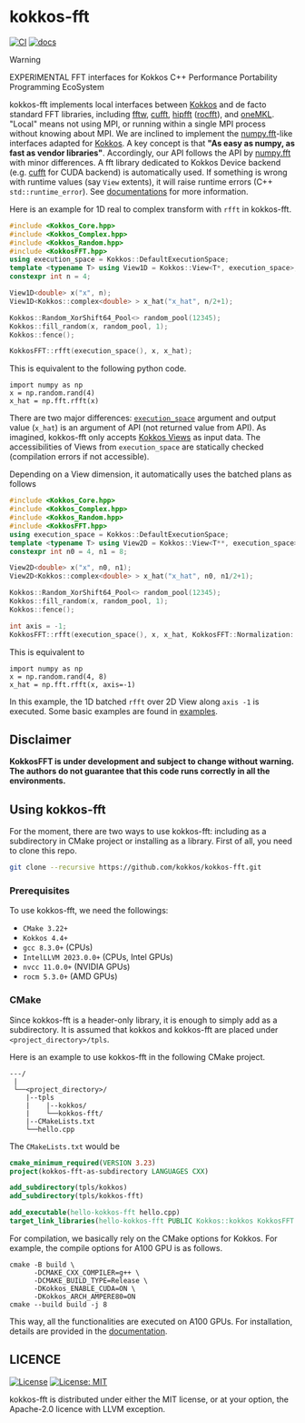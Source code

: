 <!--
SPDX-FileCopyrightText: (C) The kokkos-fft development team, see COPYRIGHT.md file

SPDX-License-Identifier: MIT OR Apache-2.0 WITH LLVM-exception
-->

# kokkos-fft

[![CI](https://github.com/kokkos/kokkos-fft/actions/workflows/build_test.yaml/badge.svg)](https://github.com/kokkos/kokkos-fft/actions)
[![docs](https://readthedocs.org/projects/kokkosfft/badge/?version=latest)](https://kokkosfft.readthedocs.io/en/latest/?badge=latest)

> [!WARNING]
> EXPERIMENTAL FFT interfaces for Kokkos C++ Performance Portability Programming EcoSystem

kokkos-fft implements local interfaces between [Kokkos](https://github.com/kokkos/kokkos) and de facto standard FFT libraries, including [fftw](http://www.fftw.org), [cufft](https://developer.nvidia.com/cufft), [hipfft](https://github.com/ROCm/hipFFT) ([rocfft](https://github.com/ROCm/rocFFT)), and [oneMKL](https://spec.oneapi.io/versions/latest/elements/oneMKL/source/index.html). "Local" means not using MPI, or running within a single MPI process without knowing about MPI. We are inclined to implement the [numpy.fft](https://numpy.org/doc/stable/reference/routines.fft.html)-like interfaces adapted for [Kokkos](https://github.com/kokkos/kokkos).
A key concept is that **"As easy as numpy, as fast as vendor libraries"**. Accordingly, our API follows the API by [numpy.fft](https://numpy.org/doc/stable/reference/routines.fft.html) with minor differences. A fft library dedicated to Kokkos Device backend (e.g. [cufft](https://developer.nvidia.com/cufft) for CUDA backend) is automatically used. If something is wrong with runtime values (say `View` extents), it will raise runtime errors (C++ `std::runtime_error`). See [documentations](https://kokkosfft.readthedocs.io/) for more information.

Here is an example for 1D real to complex transform with `rfft` in kokkos-fft.
```C++
#include <Kokkos_Core.hpp>
#include <Kokkos_Complex.hpp>
#include <Kokkos_Random.hpp>
#include <KokkosFFT.hpp>
using execution_space = Kokkos::DefaultExecutionSpace;
template <typename T> using View1D = Kokkos::View<T*, execution_space>;
constexpr int n = 4;

View1D<double> x("x", n);
View1D<Kokkos::complex<double> > x_hat("x_hat", n/2+1);

Kokkos::Random_XorShift64_Pool<> random_pool(12345);
Kokkos::fill_random(x, random_pool, 1);
Kokkos::fence();

KokkosFFT::rfft(execution_space(), x, x_hat);
```

This is equivalent to the following python code.

```python3
import numpy as np
x = np.random.rand(4)
x_hat = np.fft.rfft(x)
```

There are two major differences: [`execution_space`](https://kokkos.org/kokkos-core-wiki/API/core/execution_spaces.html) argument and output value (`x_hat`) is an argument of API (not returned value from API). As imagined, kokkos-fft only accepts [Kokkos Views](https://kokkos.org/kokkos-core-wiki/API/core/View.html) as input data. The accessibilities of Views from `execution_space` are statically checked (compilation errors if not accessible).

Depending on a View dimension, it automatically uses the batched plans as follows
```C++
#include <Kokkos_Core.hpp>
#include <Kokkos_Complex.hpp>
#include <Kokkos_Random.hpp>
#include <KokkosFFT.hpp>
using execution_space = Kokkos::DefaultExecutionSpace;
template <typename T> using View2D = Kokkos::View<T**, execution_space>;
constexpr int n0 = 4, n1 = 8;

View2D<double> x("x", n0, n1);
View2D<Kokkos::complex<double> > x_hat("x_hat", n0, n1/2+1);

Kokkos::Random_XorShift64_Pool<> random_pool(12345);
Kokkos::fill_random(x, random_pool, 1);
Kokkos::fence();

int axis = -1;
KokkosFFT::rfft(execution_space(), x, x_hat, KokkosFFT::Normalization::backward, axis); // FFT along -1 axis and batched along 0th axis
```

This is equivalent to

```python3
import numpy as np
x = np.random.rand(4, 8)
x_hat = np.fft.rfft(x, axis=-1)
```

In this example, the 1D batched `rfft` over 2D View along `axis -1` is executed. Some basic examples are found in [examples](examples).

## Disclaimer
**KokkosFFT is under development and subject to change without warning. The authors do not guarantee that this code runs correctly in all the environments.**

## Using kokkos-fft
For the moment, there are two ways to use kokkos-fft: including as a subdirectory in CMake project or installing as a library. First of all, you need to clone this repo.
```bash
git clone --recursive https://github.com/kokkos/kokkos-fft.git
```

### Prerequisites
To use kokkos-fft, we need the followings:
* `CMake 3.22+`
* `Kokkos 4.4+`
* `gcc 8.3.0+` (CPUs)
* `IntelLLVM 2023.0.0+` (CPUs, Intel GPUs)
* `nvcc 11.0.0+` (NVIDIA GPUs)
* `rocm 5.3.0+` (AMD GPUs)

### CMake
Since kokkos-fft is a header-only library, it is enough to simply add as a subdirectory. It is assumed that kokkos and kokkos-fft are placed under `<project_directory>/tpls`.

Here is an example to use kokkos-fft in the following CMake project.
```
---/
 |
 └──<project_directory>/
    |--tpls
    |    |--kokkos/
    |    └──kokkos-fft/
    |--CMakeLists.txt
    └──hello.cpp
```

The `CMakeLists.txt` would be
```CMake
cmake_minimum_required(VERSION 3.23)
project(kokkos-fft-as-subdirectory LANGUAGES CXX)

add_subdirectory(tpls/kokkos)
add_subdirectory(tpls/kokkos-fft)

add_executable(hello-kokkos-fft hello.cpp)
target_link_libraries(hello-kokkos-fft PUBLIC Kokkos::kokkos KokkosFFT::fft)
```

For compilation, we basically rely on the CMake options for Kokkos. For example, the compile options for A100 GPU is as follows.
```
cmake -B build \
      -DCMAKE_CXX_COMPILER=g++ \
      -DCMAKE_BUILD_TYPE=Release \
      -DKokkos_ENABLE_CUDA=ON \
      -DKokkos_ARCH_AMPERE80=ON
cmake --build build -j 8
```
This way, all the functionalities are executed on A100 GPUs. For installation, details are provided in the [documentation](https://kokkosfft.readthedocs.io/en/latest/intro/building.html#install-kokkosfft-as-a-library).

## LICENCE
[![License](https://img.shields.io/badge/License-Apache--2.0_WITH_LLVM--exception-blue)](https://spdx.org/licenses/LLVM-exception.html)
[![License: MIT](https://img.shields.io/badge/License-MIT-yellow.svg)](https://opensource.org/licenses/MIT)

kokkos-fft is distributed under either the MIT license, or at your option, the Apache-2.0 licence with LLVM exception.

